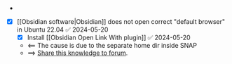 - 
- [x] [[Obsidian software|Obsidian]] does not open correct "default browser" in Ubuntu 22.04 ✅ 2024-05-20
	- [x] Install [[Obsidian Open Link With plugin]] ✅ 2024-05-20
	- <==  The cause is due to the separate home dir inside SNAP
	- ==> [Share this knowledge to forum](https://forum.obsidian.md/t/ubuntu-22-04-links-dont-use-default-chrome-browser/79532/3?u=harusada). 